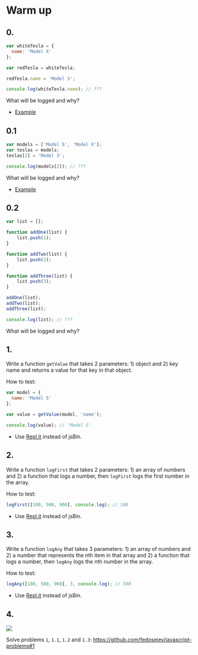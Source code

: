 # Warm up

## 0.

```js
var whiteTesla = {
  name: 'Model X'  
};

var redTesla = whiteTesla;

redTesla.name = 'Model S';

console.log(whiteTesla.name); // ???
```

What will be logged and why?

+ [Example](https://repl.it/ByF1/0)

## 0.1

```js
var models = ['Model S', 'Model X'];
var teslas = models;
teslas[2] = 'Model 3';

console.log(models[2]); // ???
```

What will be logged and why?


+ [Example](https://repl.it/ByFc/0)

## 0.2

```js
var list = [];

function addOne(list) {
    list.push(1);
}

function addTwo(list) {
    list.push(2);
}

function addThree(list) {
    list.push(3);
}

addOne(list);
addTwo(list);
addThree(list);

console.log(list); // ???
```

What will be logged and why?

## 1.

Write a function `getValue` that takes 2 parameters: 1) object and 2) key name and returns a value for that key in that object.

How to test:

```js
var model = {
  name: 'Model S'
};

var value = getValue(model, 'name');

console.log(value); // 'Model S'
```

+ Use [Repl.it](https://repl.it) instead of jsBin.

## 2.

Write a function `logFirst` that takes 2 parameters: 1) an array of numbers and 2) a function that logs a number, then `logFirst` logs the first number in the array.

How to test:

```js
logFirst([100, 500, 900], console.log); // 100
```

+ Use [Repl.it](https://repl.it) instead of jsBin.

## 3.

Write a function `logAny` that takes 3 parameters: 1) an array of numbers and 2) a number that represents the nth item in that array and 2) a function that logs a number, then `logAny` logs the nth number in the array.

How to test:

```js
logAny([100, 500, 900], 3, console.log); // 500
```

+ Use [Repl.it](https://repl.it) instead of jsBin.

## 4.

![](https://45.media.tumblr.com/04a67b7ef443fe6f1300a3b113f8037a/tumblr_noxmlwv1841qbls2ko1_500.gif)

Solve problems `1`, `1.1`, `1.2` and `1.3`: https://github.com/fedosejev/javascript-problems#1
